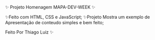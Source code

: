 ✨ Projeto Homenagem MAPA-DEV-WEEK ✨

✨Feito com HTML, CSS e JavaScript;
✨Projeto Mostra um exemplo de Apresentação de conteudo simples e bem feito;

Feito Por Thiago Luiz ✨ 
